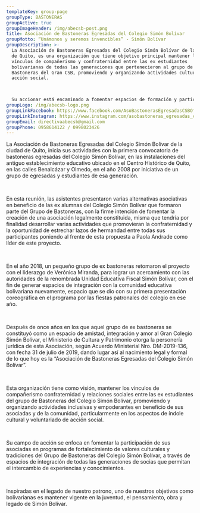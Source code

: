 ```yaml
---
templateKey: group-page
groupType: BASTONERAS
groupActive: true
groupImageHeader: /img/abecsb-post.png
title: Asociación de Bastoneras Egresadas del Colegio Simón Bolívar
groupMotto: “Unámonos y seremos invencibles” - Simón Bolívar
groupDescription: >-
  La Asociación de Bastoneras Egresadas del Colegio Simón Bolívar de la ciudad
  de Quito, es una organización que tiene objetivo principal mantener los
  vínculos de compañerismo y confraternidad entre las ex estudiantes
  bolivarianas de todas las generaciones que pertenecieron al grupo de
  Bastoneras del Gran CSB, promoviendo y organizando actividades culturales y de
  acción social.

   

  Su accionar está encaminado a fomentar espacios de formación y participación de sus asociadas en programas de fortalecimiento de valores culturales y trascendencia de las tradiciones del Grupo de Bastoneras del Colegio Simón Bolívar, a través de la integración de sus socias e intercambio de experiencias y conocimientos.
groupLogo: /img/abecsb-logo.png
groupLinkFacebook: https://www.facebook.com/AsoBastonerasEgresadasCSBOficial
groupLinkInstagram: https://www.instagram.com/asobastoneras_egresadas_csb
groupEmail: directivaabecsb@gmail.com
groupPhone: 0958614122 / 0998023426
---
```

La Asociación de Bastoneras Egresadas del Colegio Simón Bolívar de la ciudad de Quito, inicia sus actividades con la primera convocatoria de bastoneras egresadas del Colegio Simón Bolívar, en las instalaciones del antiguo establecimiento educativo ubicado en el Centro Histórico de Quito, en las calles Benalcázar y Olmedo, en el año 2008 por iniciativa de un grupo de egresadas y estudiantes de esa generación.

 

En esta reunión, las asistentes presentaron varias alternativas asociativas en beneficio de las ex alumnas del Colegio Simón Bolívar que formaron parte del Grupo de Bastoneras, con la firme intención de fomentar la creación de una asociación legalmente constituida, misma que tendría por finalidad desarrollar varias actividades que promovieran la confraternidad y la oportunidad de estrechar lazos de hermandad entre todas sus participantes poniendo al frente de esta propuesta a Paola Andrade como líder de este proyecto.

 

En el año 2018, un pequeño grupo de ex bastoneras retomaron el proyecto con el liderazgo de Verónica Miranda, para lograr un acercamiento con las autoridades de la renombrada Unidad Educativa Fiscal Simón Bolívar, con el fin de generar espacios de integración con la comunidad educativa bolivariana nuevamente, espacio que se dio con su primera presentación coreográfica en el programa por las fiestas patronales del colegio en ese año.

 

Después de once años en los que aquel grupo de ex bastoneras se constituyó como un espacio de amistad, integración y amor al Gran Colegio Simón Bolívar, el Ministerio de Cultura y Patrimonio otorga la personería jurídica de esta Asociación, según Acuerdo Ministerial Nro. DM-2019-136, con fecha 31 de julio de 2019, dando lugar así al nacimiento legal y formal de lo que hoy es la “Asociación de Bastoneras Egresadas del Colegio Simón Bolívar”. 

 

Esta organización tiene como visión, mantener los vínculos de compañerismo confraternidad y relaciones sociales entre las ex estudiantes del grupo de Bastoneras del Colegio Simón Bolívar, promoviendo y organizando actividades inclusivas y empoderantes en beneficio de sus asociadas y de la comunidad, particularmente en los aspectos de índole cultural y voluntariado de acción social.

 

Su campo de acción se enfoca en fomentar la participación de sus asociadas en programas de fortalecimiento de valores culturales y tradiciones del Grupo de Bastoneras del Colegio Simón Bolívar, a través de espacios de integración de todas las generaciones de socias que permitan el intercambio de experiencias y conocimientos.

 

Inspiradas en el legado de nuestro patrono, uno de nuestros objetivos como bolivarianas es mantener vigente en la juventud, el pensamiento, obra y legado de Simón Bolívar.